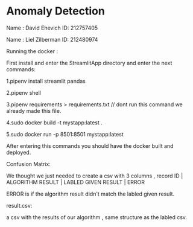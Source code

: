# Anomaly Detection
Name : David Ehevich ID: 212757405

Name : Liel Zilberman ID: 212480974

Running the docker : 

First install and enter the StreamlitApp directory and enter the next commands:

1.pipenv install streamlit pandas

2.pipenv shell

3.pipenv requirements > requirements.txt // dont run this command we already made this file.

4.sudo docker build -t mystapp:latest .

5.sudo docker run -p 8501:8501 mystapp:latest 

After entering this commands you should have the docker built and deployed.

Confusion Matrix:

We thought we just needed to create a csv with 3 columns , record ID | ALGORITHM RESULT | LABLED GIVEN RESULT | ERROR

ERROR is if the algorithm result didn't match the labled given result.

result.csv:

a csv with the results of our algorithm , same structure as the labled csv.



